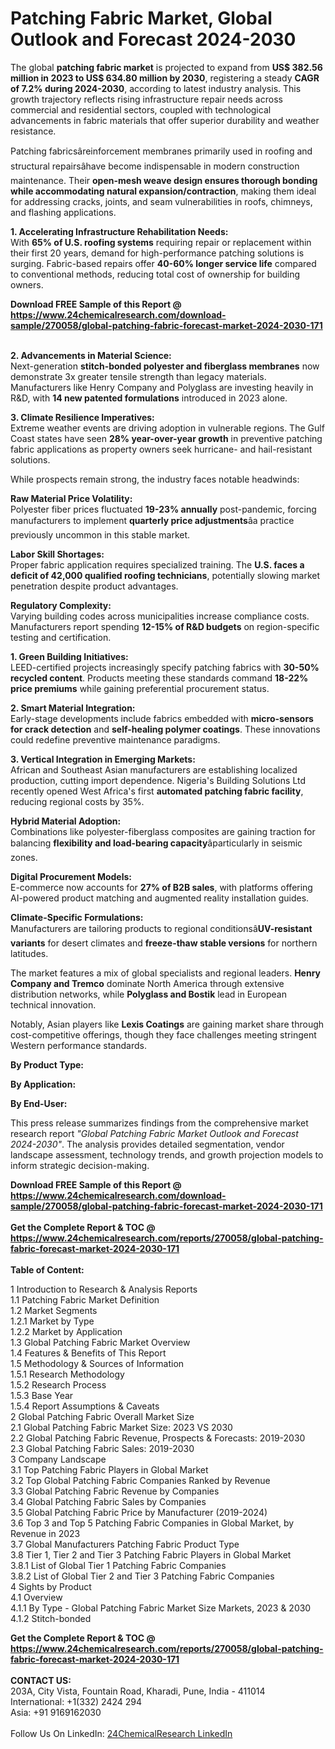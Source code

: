 <h1>Patching Fabric Market, Global Outlook and Forecast 2024-2030</h1><p>The global <strong>patching fabric market</strong> is projected to expand from <strong>US$ 382.56 million in 2023 to US$ 634.80 million by 2030</strong>, registering a steady <strong>CAGR of 7.2% during 2024-2030</strong>, according to latest industry analysis. This growth trajectory reflects rising infrastructure repair needs across commercial and residential sectors, coupled with technological advancements in fabric materials that offer superior durability and weather resistance.</p><p>Patching fabricsâreinforcement membranes primarily used in roofing and structural repairsâhave become indispensable in modern construction maintenance. Their <strong>open-mesh weave design ensures thorough bonding while accommodating natural expansion/contraction</strong>, making them ideal for addressing cracks, joints, and seam vulnerabilities in roofs, chimneys, and flashing applications.</p><p><strong>1. Accelerating Infrastructure Rehabilitation Needs:</strong><br>
With <strong>65% of U.S. roofing systems</strong> requiring repair or replacement within their first 20 years, demand for high-performance patching solutions is surging. Fabric-based repairs offer <strong>40-60% longer service life</strong> compared to conventional methods, reducing total cost of ownership for building owners.</p><div><b>Download FREE Sample of this Report @ 
            <a href="https://www.24chemicalresearch.com/download-sample/270058/global-patching-fabric-forecast-market-2024-2030-171">
            https://www.24chemicalresearch.com/download-sample/270058/global-patching-fabric-forecast-market-2024-2030-171</a></b></div><br><p><strong>2. Advancements in Material Science:</strong><br>
Next-generation <strong>stitch-bonded polyester and fiberglass membranes</strong> now demonstrate 3x greater tensile strength than legacy materials. Manufacturers like Henry Company and Polyglass are investing heavily in R&amp;D, with <strong>14 new patented formulations</strong> introduced in 2023 alone.</p><p><strong>3. Climate Resilience Imperatives:</strong><br> 
Extreme weather events are driving adoption in vulnerable regions. The Gulf Coast states have seen <strong>28% year-over-year growth</strong> in preventive patching fabric applications as property owners seek hurricane- and hail-resistant solutions.</p><p>While prospects remain strong, the industry faces notable headwinds:</p><p><strong>Raw Material Price Volatility:</strong><br>
	Polyester fiber prices fluctuated <strong>19-23% annually</strong> post-pandemic, forcing manufacturers to implement <strong>quarterly price adjustments</strong>âa practice previously uncommon in this stable market.</p><p><strong>Labor Skill Shortages:</strong><br>
	Proper fabric application requires specialized training. The <strong>U.S. faces a deficit of 42,000 qualified roofing technicians</strong>, potentially slowing market penetration despite product advantages.</p><p><strong>Regulatory Complexity:</strong><br>
	Varying building codes across municipalities increase compliance costs. Manufacturers report spending <strong>12-15% of R&amp;D budgets</strong> on region-specific testing and certification.</p><p><strong>1. Green Building Initiatives:</strong><br>
LEED-certified projects increasingly specify patching fabrics with <strong>30-50% recycled content</strong>. Products meeting these standards command <strong>18-22% price premiums</strong> while gaining preferential procurement status.</p><p><strong>2. Smart Material Integration:</strong><br>
Early-stage developments include fabrics embedded with <strong>micro-sensors for crack detection</strong> and <strong>self-healing polymer coatings</strong>. These innovations could redefine preventive maintenance paradigms.</p><p><strong>3. Vertical Integration in Emerging Markets:</strong><br>
African and Southeast Asian manufacturers are establishing localized production, cutting import dependence. Nigeria's Building Solutions Ltd recently opened West Africa's first <strong>automated patching fabric facility</strong>, reducing regional costs by 35%.</p><p><strong>Hybrid Material Adoption:</strong><br>
	Combinations like polyester-fiberglass composites are gaining traction for balancing <strong>flexibility and load-bearing capacity</strong>âparticularly in seismic zones.</p><p><strong>Digital Procurement Models:</strong><br>
	E-commerce now accounts for <strong>27% of B2B sales</strong>, with platforms offering AI-powered product matching and augmented reality installation guides.</p><p><strong>Climate-Specific Formulations:</strong><br>
	Manufacturers are tailoring products to regional conditionsâ<strong>UV-resistant variants</strong> for desert climates and <strong>freeze-thaw stable versions</strong> for northern latitudes.</p><p>The market features a mix of global specialists and regional leaders. <strong>Henry Company and Tremco</strong> dominate North America through extensive distribution networks, while <strong>Polyglass and Bostik</strong> lead in European technical innovation.</p><p>Notably, Asian players like <strong>Lexis Coatings</strong> are gaining market share through cost-competitive offerings, though they face challenges meeting stringent Western performance standards.</p><p><strong>By Product Type:</strong></p><p><strong>By Application:</strong></p><p><strong>By End-User:</strong></p><p>This press release summarizes findings from the comprehensive market research report <em>"Global Patching Fabric Market Outlook and Forecast 2024-2030"</em>. The analysis provides detailed segmentation, vendor landscape assessment, technology trends, and growth projection models to inform strategic decision-making.</p><div><b>Download FREE Sample of this Report @ 
            <a href="https://www.24chemicalresearch.com/download-sample/270058/global-patching-fabric-forecast-market-2024-2030-171">
            https://www.24chemicalresearch.com/download-sample/270058/global-patching-fabric-forecast-market-2024-2030-171</a></b></div><br><div><b>Get the Complete Report & TOC @ 
            <a href="https://www.24chemicalresearch.com/reports/270058/global-patching-fabric-forecast-market-2024-2030-171">
            https://www.24chemicalresearch.com/reports/270058/global-patching-fabric-forecast-market-2024-2030-171</a></b></div><br>
            <b>Table of Content:</b><p>1 Introduction to Research & Analysis Reports<br />
    1.1 Patching Fabric Market Definition<br />
    1.2 Market Segments<br />
        1.2.1 Market by Type<br />
        1.2.2 Market by Application<br />
    1.3 Global Patching Fabric Market Overview<br />
    1.4 Features & Benefits of This Report<br />
    1.5 Methodology & Sources of Information<br />
        1.5.1 Research Methodology<br />
        1.5.2 Research Process<br />
        1.5.3 Base Year<br />
        1.5.4 Report Assumptions & Caveats<br />
2 Global Patching Fabric Overall Market Size<br />
    2.1 Global Patching Fabric Market Size: 2023 VS 2030<br />
    2.2 Global Patching Fabric Revenue, Prospects & Forecasts: 2019-2030<br />
    2.3 Global Patching Fabric Sales: 2019-2030<br />
3 Company Landscape<br />
    3.1 Top Patching Fabric Players in Global Market<br />
    3.2 Top Global Patching Fabric Companies Ranked by Revenue<br />
    3.3 Global Patching Fabric Revenue by Companies<br />
    3.4 Global Patching Fabric Sales by Companies<br />
    3.5 Global Patching Fabric Price by Manufacturer (2019-2024)<br />
    3.6 Top 3 and Top 5 Patching Fabric Companies in Global Market, by Revenue in 2023<br />
    3.7 Global Manufacturers Patching Fabric Product Type<br />
    3.8 Tier 1, Tier 2 and Tier 3 Patching Fabric Players in Global Market<br />
        3.8.1 List of Global Tier 1 Patching Fabric Companies<br />
        3.8.2 List of Global Tier 2 and Tier 3 Patching Fabric Companies<br />
4 Sights by Product<br />
    4.1 Overview<br />
        4.1.1 By Type - Global Patching Fabric Market Size Markets, 2023 & 2030<br />
        4.1.2 Stitch-bonded</p><div><b>Get the Complete Report & TOC @ 
            <a href="https://www.24chemicalresearch.com/reports/270058/global-patching-fabric-forecast-market-2024-2030-171">
            https://www.24chemicalresearch.com/reports/270058/global-patching-fabric-forecast-market-2024-2030-171</a></b></div><br><b>CONTACT US:</b><br>
            203A, City Vista, Fountain Road, Kharadi, Pune, India - 411014<br>
            International: +1(332) 2424 294<br>
            Asia: +91 9169162030 <br><br>
            Follow Us On LinkedIn: <a href="https://www.linkedin.com/company/24chemicalresearch/">24ChemicalResearch LinkedIn</a>